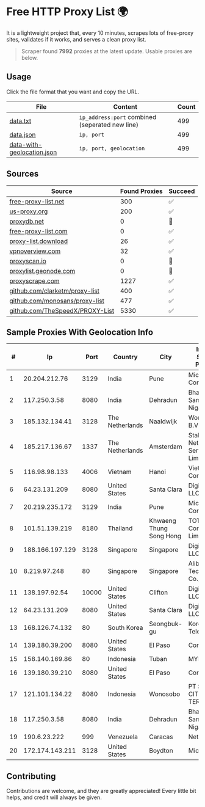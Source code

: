 
# Free HTTP Proxy List 🌍

It is a lightweight project that, every 10 minutes, scrapes lots of free-proxy sites, validates if it works, and serves a clean proxy list.


> Scraper found **7992** proxies at the latest update. Usable proxies are below.

## Usage

Click the file format that you want and copy the URL.


|File|Content|Count|
|----|-------|-----|
|[data.txt](https://raw.githubusercontent.com/themiralay/Proxy-List-World/master/data.txt)|`ip_address:port` combined (seperated new line)|499|
|[data.json](https://raw.githubusercontent.com/themiralay/Proxy-List-World/master/data.json)|`ip, port`|499|
|[data-with-geolocation.json](https://raw.githubusercontent.com/themiralay/Proxy-List-World/master/data-with-geolocation.json)|`ip, port, geolocation`|499|

## Sources

|Source|Found Proxies|Succeed|
|------|-------------|-------|
|[free-proxy-list.net](https://free-proxy-list.net)|300|✅|
|[us-proxy.org](https://www.us-proxy.org)|200|✅|
|[proxydb.net](http://proxydb.net)|0|🚫|
|[free-proxy-list.com](https://free-proxy-list.com/?page=&port=&type%5B%5D=http&type%5B%5D=https&up_time=0&search=Search)|0|✅|
|[proxy-list.download](https://www.proxy-list.download/HTTP)|26|✅|
|[vpnoverview.com](https://vpnoverview.com/privacy/anonymous-browsing/free-proxy-servers)|32|✅|
|[proxyscan.io](https://www.proxyscan.io)|0|🚫|
|[proxylist.geonode.com](https://proxylist.geonode.com/api/proxy-list?limit=300&page=1&sort_by=lastChecked&sort_type=desc&protocols=http,https)|0|🚫|
|[proxyscrape.com](https://api.proxyscrape.com/v2/?request=displayproxies&protocol=http&timeout=10000&country=all&ssl=all&anonymity=all)|1227|✅|
|[github.com/clarketm/proxy-list](https://raw.githubusercontent.com/clarketm/proxy-list/master/proxy-list-raw.txt)|400|✅|
|[github.com/monosans/proxy-list](https://raw.githubusercontent.com/monosans/proxy-list/main/proxies/http.txt)|477|✅|
|[github.com/TheSpeedX/PROXY-List](https://raw.githubusercontent.com/TheSpeedX/PROXY-List/master/http.txt)|5330|✅|


## Sample Proxies With Geolocation Info

|#|Ip|Port|Country|City|Internet Service Provider|
|-|--|----|-------|----|-------------------------|
|1|20.204.212.76|3129|India|Pune|Microsoft Corporation|
|2|117.250.3.58|8080|India|Dehradun|Bharat Sanchar Nigam Ltd|
|3|185.132.134.41|3128|The Netherlands|Naaldwijk|WorldStream B.V.|
|4|185.217.136.67|1337|The Netherlands|Amsterdam|Stallion Network Services Limited|
|5|116.98.98.133|4006|Vietnam|Hanoi|Viettel Corporation|
|6|64.23.131.209|8080|United States|Santa Clara|DigitalOcean, LLC|
|7|20.219.235.172|3129|India|Pune|Microsoft Corporation|
|8|101.51.139.219|8180|Thailand|Khwaeng Thung Song Hong|TOT Public Company Limited|
|9|188.166.197.129|3128|Singapore|Singapore|DigitalOcean, LLC|
|10|8.219.97.248|80|Singapore|Singapore|Alibaba (US) Technology Co., Ltd.|
|11|138.197.92.54|10000|United States|Clifton|DigitalOcean, LLC|
|12|64.23.131.209|8080|United States|Santa Clara|DigitalOcean, LLC|
|13|168.126.74.132|80|South Korea|Seongbuk-gu|Korea Telecom|
|14|139.180.39.200|8080|United States|El Paso|Conterra|
|15|158.140.169.86|80|Indonesia|Tuban|MYREPUBLIC|
|16|139.180.39.210|8080|United States|El Paso|Conterra|
|17|121.101.134.22|8080|Indonesia|Wonosobo|PT SELARAS CITRA TERABIT|
|18|117.250.3.58|8080|India|Dehradun|Bharat Sanchar Nigam Ltd|
|19|190.6.23.222|999|Venezuela|Caracas|Net Uno|
|20|172.174.143.211|3128|United States|Boydton|Microsoft|



## Contributing

Contributions are welcome, and they are greatly appreciated! Every
little bit helps, and credit will always be given.

